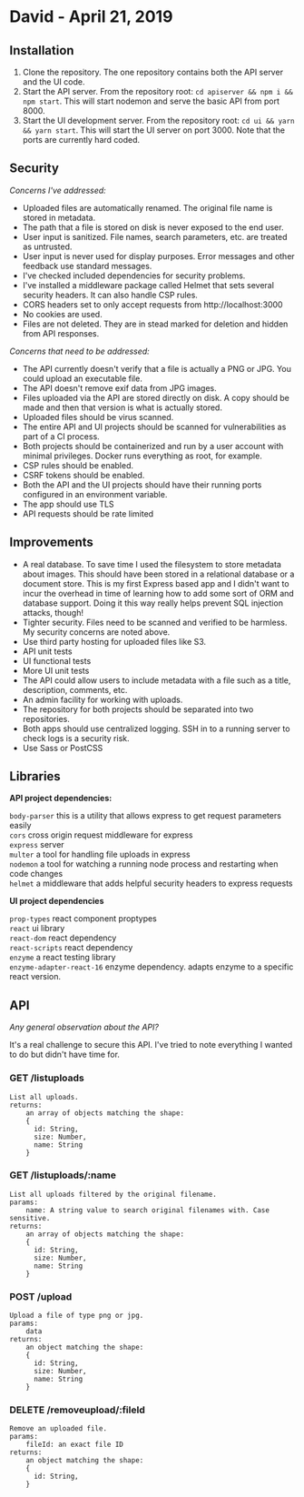 # David - April 21, 2019
## Installation
1. Clone the repository. The one repository contains both the API server and the UI code.
2. Start the API server. From the repository root: `cd apiserver && npm i && npm start`. This will start nodemon and serve the basic API from port 8000.
3. Start the UI development server. From the repository root: `cd ui && yarn && yarn start`. This will start the UI server on port 3000. Note that the ports are currently hard coded.

## Security
*Concerns I've addressed:*
- Uploaded files are automatically renamed. The original file name is stored in metadata.
- The path that a file is stored on disk is never exposed to the end user.
- User input is sanitized. File names, search parameters, etc. are treated as untrusted.
- User input is never used for display purposes. Error messages and other feedback use standard messages.
- I've checked included dependencies for security problems.
- I've installed a middleware package called Helmet that sets several security headers. It can also handle CSP rules.
- CORS headers set to only accept requests from http://localhost:3000
- No cookies are used.
- Files are not deleted. They are in stead marked for deletion and hidden from API responses.

*Concerns that need to be addressed:*
- The API currently doesn't verify that a file is actually a PNG or JPG. You could upload an executable file.
- The API doesn't remove exif data from JPG images.
- Files uploaded via the API are stored directly on disk. A copy should be made and then that version is what is actually stored.
- Uploaded files should be virus scanned.
- The entire API and UI projects should be scanned for vulnerabilities as part of a CI process.
- Both projects should be containerized and run by a user account with minimal privileges. Docker runs everything as root, for example.
- CSP rules should be enabled.
- CSRF tokens should be enabled.
- Both the API and the UI projects should have their running ports configured in an environment variable.
- The app should use TLS
- API requests should be rate limited

## Improvements
- A real database. To save time I used the filesystem to store metadata about images. This should have been stored in a relational database or a document store. This is my first Express based app and I didn't want to incur the overhead in time of learning how to add some sort of ORM and database support. Doing it this way really helps prevent SQL injection attacks, though!
- Tighter security. Files need to be scanned and verified to be harmless. My security concerns are noted above.
- Use third party hosting for uploaded files like S3.
- API unit tests
- UI functional tests
- More UI unit tests
- The API could allow users to include metadata with a file such as a title, description, comments, etc.
- An admin facility for working with uploads.
- The repository for both projects should be separated into two repositories.
- Both apps should use centralized logging. SSH in to a running server to check logs is a security risk. 
- Use Sass or PostCSS

## Libraries
**API project dependencies:**

`body-parser` this is a utility that allows express to get request parameters easily\
`cors` cross origin request middleware for express\
`express` server\
`multer` a tool for handling file uploads in express\
`nodemon` a tool for watching a running node process and restarting when code changes\
`helmet` a middleware that adds helpful security headers to express requests

**UI project dependencies**

`prop-types` react component proptypes\
`react` ui library\
`react-dom` react dependency\
`react-scripts` react dependency\
`enzyme` a react testing library\
`enzyme-adapter-react-16` enzyme dependency. adapts enzyme to a specific react version.

## API
*Any general observation about the API?*

It's a real challenge to secure this API. I've tried to note everything I wanted to do but didn't have time for.
### GET /listuploads
```
List all uploads.
returns: 
    an array of objects matching the shape:
    {
      id: String,
      size: Number,
      name: String
    }
```
### GET /listuploads/:name
```
List all uploads filtered by the original filename.
params:
    name: A string value to search original filenames with. Case sensitive.
returns:
    an array of objects matching the shape:
    {
      id: String,
      size: Number,
      name: String
    }
```
### POST /upload
```
Upload a file of type png or jpg.
params: 
    data
returns: 
    an object matching the shape:
    {
      id: String,
      size: Number,
      name: String
    }
```
### DELETE /removeupload/:fileId
```
Remove an uploaded file.
params:
    fileId: an exact file ID 
returns:
    an object matching the shape:
    {
      id: String,
    }
```
